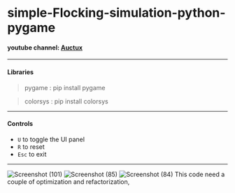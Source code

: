 # simple-Flocking-simulation-python-pygame
#### youtube channel: [Auctux](https://www.youtube.com/channel/UCjPk9YDheKst1FlAf_KSpyA) 
---
#### Libraries
 > pygame : pip install pygame
 
 > colorsys : pip install colorsys

---
#### Controls
 - `U` to toggle the UI panel
 - `R` to reset
 - `Esc` to exit
---
![Screenshot (101)](https://user-images.githubusercontent.com/48150537/118202015-8aa2d580-b476-11eb-992d-9a67b72de395.png)
![Screenshot (85)](https://user-images.githubusercontent.com/48150537/118163915-26fdb580-b440-11eb-8ef8-a4e292eb32e8.png)
![Screenshot (84)](https://user-images.githubusercontent.com/48150537/118154985-58bd4f00-b435-11eb-897c-0e0e58466291.png)
This code need a couple of optimization and refactorization,
